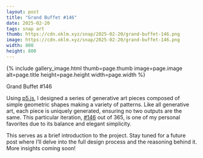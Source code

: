 ```yaml
---
layout: post
title: "Grand Buffet #146"
date: 2025-02-20
tags: snap art
thumb: https://cdn.oklm.xyz/snap/2025-02-20/grand-buffet-146.png
image: https://cdn.oklm.xyz/snap/2025-02-20/grand-buffet-146.png
width: 800
height: 800
---
```


{% include gallery_image.html thumb=page.thumb image=page.image alt=page.title height=page.height width=page.width %}

<p class="caption">Grand Buffet #146</p>

Using [p5.js](https://p5js.org/), I designed a series of generative art pieces composed of simple geometric shapes making a variety of patterns. Like all generative art, each piece is uniquely generated, ensuring no two outputs are the same. This particular iteration, [#146](https://www.fxhash.xyz/gentk/KT1U6EHmNxJTkvaWJ4ThczG4FSDaHC21ssvi-1352181) out of 365, is one of my personal favorites due to its balance and elegant simplicity.

This serves as a brief introduction to the project. Stay tuned for a future post where I’ll delve into the full design process and the reasoning behind it. More insights coming soon!